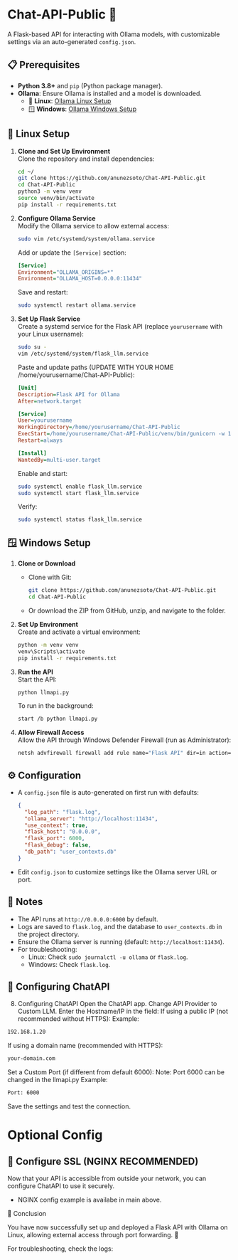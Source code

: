 # Chat-API-Public 🚀

A Flask-based API for interacting with Ollama models, with customizable settings via an auto-generated `config.json`.

## 📋 Prerequisites

- **Python 3.8+** and `pip` (Python package manager).
- **Ollama**: Ensure Ollama is installed and a model is downloaded.
  - 🐧 **Linux**: [Ollama Linux Setup](https://ollama.com/download/linux)
  - 🪟 **Windows**: [Ollama Windows Setup](https://ollama.com/download/windows)

## 🐧 Linux Setup

1. **Clone and Set Up Environment**  
   Clone the repository and install dependencies:
   ```bash
   cd ~/
   git clone https://github.com/anunezsoto/Chat-API-Public.git
   cd Chat-API-Public
   python3 -m venv venv
   source venv/bin/activate
   pip install -r requirements.txt
   ```

2. **Configure Ollama Service**  
   Modify the Ollama service to allow external access:
   ```bash
   sudo vim /etc/systemd/system/ollama.service
   ```
   Add or update the `[Service]` section:
   ```ini
   [Service]
   Environment="OLLAMA_ORIGINS=*"
   Environment="OLLAMA_HOST=0.0.0.0:11434"
   ```
   Save and restart:
   ```bash
   sudo systemctl restart ollama.service
   ```

3. **Set Up Flask Service**  
   Create a systemd service for the Flask API (replace `yourusername` with your Linux username):
   ```bash
   sudo su -
   vim /etc/systemd/system/flask_llm.service
   ```
   Paste and update paths (UPDATE WITH YOUR HOME /home/yourusername/Chat-API-Public):
   ```ini
   [Unit]
   Description=Flask API for Ollama
   After=network.target

   [Service]
   User=yourusername
   WorkingDirectory=/home/yourusername/Chat-API-Public
   ExecStart=/home/yourusername/Chat-API-Public/venv/bin/gunicorn -w 1 -b 0.0.0.0:6000 llmapi:app
   Restart=always

   [Install]
   WantedBy=multi-user.target
   ```
   Enable and start:
   ```bash
   sudo systemctl enable flask_llm.service
   sudo systemctl start flask_llm.service
   ```
   Verify:
   ```bash
   sudo systemctl status flask_llm.service
   ```

## 🪟 Windows Setup

1. **Clone or Download**  
   - Clone with Git:
     ```bash
     git clone https://github.com/anunezsoto/Chat-API-Public.git
     cd Chat-API-Public
     ```
   - Or download the ZIP from GitHub, unzip, and navigate to the folder.

2. **Set Up Environment**  
   Create and activate a virtual environment:
   ```bash
   python -m venv venv
   venv\Scripts\activate
   pip install -r requirements.txt
   ```

3. **Run the API**  
   Start the API:
   ```bash
   python llmapi.py
   ```
   To run in the background:
   ```bash
   start /b python llmapi.py
   ```

4. **Allow Firewall Access**  
   Allow the API through Windows Defender Firewall (run as Administrator):
   ```bash
   netsh advfirewall firewall add rule name="Flask API" dir=in action=allow protocol=TCP localport=6000
   ```

## ⚙️ Configuration

- A `config.json` file is auto-generated on first run with defaults:
  ```json
  {
    "log_path": "flask.log",
    "ollama_server": "http://localhost:11434",
    "use_context": true,
    "flask_host": "0.0.0.0",
    "flask_port": 6000,
    "flask_debug": false,
    "db_path": "user_contexts.db"
  }
  ```
- Edit `config.json` to customize settings like the Ollama server URL or port.

## 📝 Notes

- The API runs at `http://0.0.0.0:6000` by default.
- Logs are saved to `flask.log`, and the database to `user_contexts.db` in the project directory.
- Ensure the Ollama server is running (default: `http://localhost:11434`).
- For troubleshooting:
  - Linux: Check `sudo journalctl -u ollama` or `flask.log`.
  - Windows: Check `flask.log`.


## 🔹 Configuring ChatAPI

8. Configuring ChatAPI
Open the ChatAPI app.
Change API Provider to Custom LLM.
Enter the Hostname/IP in the field:
If using a public IP (not recommended without HTTPS):
Example:
```bash
192.168.1.20
```
If using a domain name (recommended with HTTPS):
```bash
your-domain.com
```
Set a Custom Port (if different from default 6000):
Note: Port 6000 can be changed in the llmapi.py
Example:
```bash
Port: 6000
```
Save the settings and test the connection.



# Optional Config
## 🔹 Configure SSL (NGINX RECOMMENDED)
Now that your API is accessible from outside your network, you can configure ChatAPI to use it securely.
- NGINX config example is availabe in main above. 





🎉 Conclusion

You have now successfully set up and deployed a Flask API with Ollama on Linux, allowing external access through port forwarding. 🚀

For troubleshooting, check the logs:
